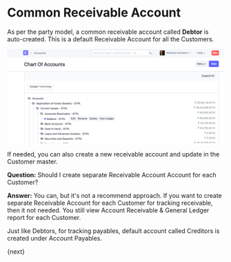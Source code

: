 <!-- add-breadcrumbs -->
# Common Receivable Account

As per the party model, a common receivable account called **Debtor** is auto-created. This is a default Receivable Account for all the Customers.

<img alt="Role Desk Permission" class="screenshot" src="../assets/common-receivable.png">

If needed, you can also create a new receivable account and update in the Customer master.

**Question:** Should I create separate Receivable Account Account for each Customer?

**Answer:** You can, but it's not a recommend approach. If you want to create separate Receivable Account for each Customer for tracking receivable, then it not needed. You still view Account Receivable & General Ledger report for each Customer.

Just like Debtors, for tracking payables, default account called Creditors is created under Account Payables.

{next}
